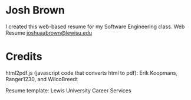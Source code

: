 # Josh Brown
I created this web-based resume for my Software Engineering class.
Web Resume
joshuaabrown@lewisu.edu
# Credits
html2pdf.js (javascript code that converts html to pdf): Erik Koopmans, Ranger1230, and WilcoBreedt

Resume template: Lewis University Career Services
